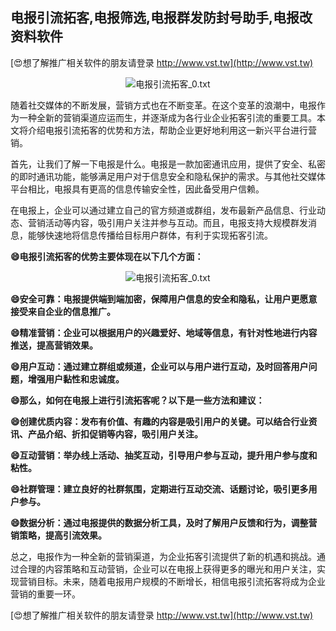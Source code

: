 ## **电报引流拓客,电报筛选,电报群发防封号助手,电报改资料软件**

[😍想了解推广相关软件的朋友请登录 http://www.vst.tw](http://www.vst.tw)

 <center><img src="https://vst.tw/MP4/tuiguang/png/6.png" alt="电报引流拓客_0.txt"></center>

随着社交媒体的不断发展，营销方式也在不断变革。在这个变革的浪潮中，电报作为一种全新的营销渠道应运而生，并逐渐成为各行业企业拓客引流的重要工具。本文将介绍电报引流拓客的优势和方法，帮助企业更好地利用这一新兴平台进行营销。

首先，让我们了解一下电报是什么。电报是一款加密通讯应用，提供了安全、私密的即时通讯功能，能够满足用户对于信息安全和隐私保护的需求。与其他社交媒体平台相比，电报具有更高的信息传输安全性，因此备受用户信赖。

在电报上，企业可以通过建立自己的官方频道或群组，发布最新产品信息、行业动态、营销活动等内容，吸引用户关注并参与互动。而且，电报支持大规模群发消息，能够快速地将信息传播给目标用户群体，有利于实现拓客引流。

**😄电报引流拓客的优势主要体现在以下几个方面：**

 <center><img src="https://vst.tw/MP4/tuiguang/png/7.png" alt="电报引流拓客_0.txt"></center>

**😄安全可靠：电报提供端到端加密，保障用户信息的安全和隐私，让用户更愿意接受来自企业的信息推广。**

**😄精准营销：企业可以根据用户的兴趣爱好、地域等信息，有针对性地进行内容推送，提高营销效果。**

**😄用户互动：通过建立群组或频道，企业可以与用户进行互动，及时回答用户问题，增强用户黏性和忠诚度。**

**😄那么，如何在电报上进行引流拓客呢？以下是一些方法和建议：**

**😄创建优质内容：发布有价值、有趣的内容是吸引用户的关键。可以结合行业资讯、产品介绍、折扣促销等内容，吸引用户关注。**

**😄互动营销：举办线上活动、抽奖互动，引导用户参与互动，提升用户参与度和粘性。**

**😄社群管理：建立良好的社群氛围，定期进行互动交流、话题讨论，吸引更多用户参与。**

**😄数据分析：通过电报提供的数据分析工具，及时了解用户反馈和行为，调整营销策略，提高引流效果。**

总之，电报作为一种全新的营销渠道，为企业拓客引流提供了新的机遇和挑战。通过合理的内容策略和互动营销，企业可以在电报上获得更多的曝光和用户关注，实现营销目标。未来，随着电报用户规模的不断增长，相信电报引流拓客将成为企业营销的重要一环。

[😍想了解推广相关软件的朋友请登录 http://www.vst.tw](http://www.vst.tw)



